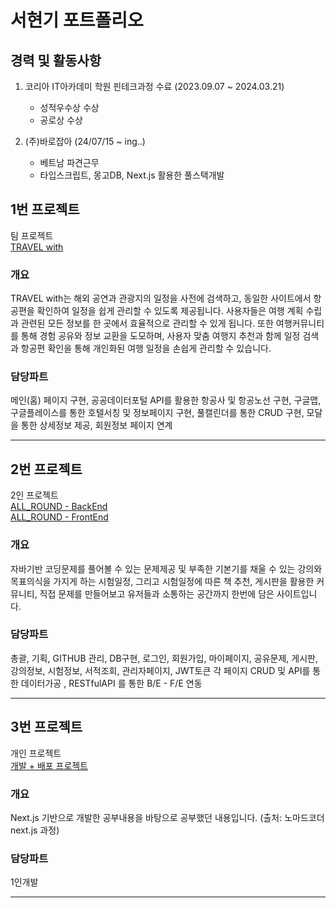 # 서현기 포트폴리오

## 경력 및 활동사항
1. 코리아 IT아카데미 학원 핀테크과정 수료 (2023.09.07 ~ 2024.03.21)
   - 성적우수상 수상
   - 공로상 수상
  
2. (주)바로잡아 (24/07/15 ~ ing..)
   - 베트남 파견근무
   - 타입스크립트, 몽고DB, Next.js 활용한 풀스택개발

## 1번 프로젝트
팀 프로젝트<br/>
[TRAVEL with](https://github.com/HYUNKISEO/team_derror)

### 개요
TRAVEL with는 해외 공연과 관광지의 일정을 사전에 검색하고, 동일한 사이트에서 항공편을 확인하여 일정을 쉽게 관리할 수 있도록 제공됩니다. 사용자들은 여행 계획 수립과 관련된 모든 정보를 한 곳에서 효율적으로 관리할 수 있게 됩니다. 또한 여행커뮤니티를 통해 경험 공유와 정보 교환을 도모하며, 사용자 맞춤 여행지 추천과 함께 일정 검색과 항공편 확인을 통해 개인화된 여행 일정을 손쉽게 관리할 수 있습니다.

### 담당파트
메인(홈) 페이지 구현, 공공데이터포털 API를 활용한 항공사 및 항공노선 구현, 구글맵, 구글플레이스를 통한 호텔서칭 및 정보페이지 구현, 풀캘린더를 통한 CRUD 구현, 모달을 통한 상세정보 제공, 회원정보 페이지 연계
<hr>

## 2번 프로젝트
2인 프로젝트<br/>
[ALL_ROUND - BackEnd](https://github.com/HYUNKISEO/AllRound)<br/>
[ALL_ROUND - FrontEnd](https://github.com/HYUNKISEO/AllRound-react)

### 개요
 자바기반 코딩문제를 풀어볼 수 있는 문제제공 및 부족한 기본기를 채울 수 있는 강의와 목표의식을 가지게 하는 시험일정, 그리고 시험일정에 따른 책 추천, 게시판을 활용한 커뮤니티, 직접 문제를 만들어보고 유저들과 소통하는 공간까지 한번에 담은 사이트입니다.

### 담당파트
총괄, 기획, GITHUB 관리, DB구현, 로그인, 회원가입, 마이페이지, 공유문제, 게시판, 강의정보, 시험정보, 서적조회, 관리자페이지, JWT토큰 각 페이지 CRUD 및 API를 통한 데이터가공 , RESTfulAPI 를 통한 B/E - F/E 연동
<hr>

## 3번 프로젝트
개인 프로젝트<br/>
[개발 + 배포 프로젝트](https://nestjs-movies-tau.vercel.app/)

### 개요
Next.js 기반으로 개발한 공부내용을 바탕으로 공부했던 내용입니다. (출처: 노마드코더 next.js 과정)

### 담당파트
1인개발
<hr>
